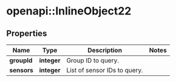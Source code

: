 # openapi::InlineObject22

## Properties
Name | Type | Description | Notes
------------ | ------------- | ------------- | -------------
**groupId** | **integer** | Group ID to query. | 
**sensors** | **integer** | List of sensor IDs to query. | 


